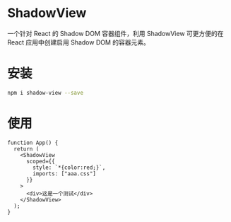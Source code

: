 # ShadowView

一个针对 React 的 Shadow DOM 容器组件，利用 ShadowView 可更方便的在 React 应用中创建启用 Shadow DOM 的容器元素。

# 安装

```bash
npm i shadow-view --save
```

# 使用

```tsx
function App() {
  return (
    <ShadowView
      scoped={{
        style: `*{color:red;}`,
        imports: ["aaa.css"]
      }}
    >
      <div>这是一个测试</div>
    </ShadowView>
  );
}
```
